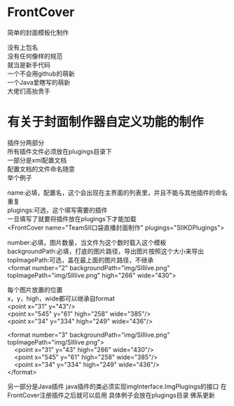 # FrontCover
简单的封面模板化制作


没有上包名<br>
没有任何像样的规范<br>
就当是新手代码<br>
一个不会用github的萌新<br>
一个Java爱瞎写的萌新<br>
大佬们高抬贵手<br>

# 有关于封面制作器自定义功能的制作
插件分两部分<br>
所有插件文件必须放在plugings目录下<br>
一部分是xml配置文档<br>
配置文档的文件命名随意<br>
举个例子<br>

name:必填，配置名，这个会出现在主界面的列表里，并且不能与其他插件的命名重复<br>
plugings:可选，这个填写需要的插件<br>
一旦填写了就要将插件放在plugings下才能加载<br>
&lt;FrontCover name="TeamSII口袋直播封面制作" plugings="SIIKDPlugings"&gt;

number:必填，图片数量，当文件为这个数时载入这个模板<br>
backgroundPath:必填，打底的图片路径，导出图片按照这个大小来导出<br>
topImagePath:可选，盖在最上面的图片路径，不继承<br>
&lt;format number="2" backgroundPath="img/SIIlive.png" topImagePath="img/SIIlive.png" high="266" wide="430"&gt;

每个图片放置的位置<br>
x，y，high，wide都可以继承自format<br>
&lt;point x="31" y="43"/&gt;<br>
&lt;point x="545" y="61" high="258" wide="385"/&gt;<br>
&lt;point x="34" y="334" high="249" wide="436"/&gt;<br>

&lt;format number="3" backgroundPath="img/SIIlive.png" topImagePath="img/SIIlive.png"&gt;<br>
&nbsp;&nbsp;&nbsp;&nbsp;&lt;point x="31" y="43" high="266" wide="430"/&gt;<br>
&nbsp;&nbsp;&nbsp;&nbsp;&lt;point x="545" y="61" high="258" wide="385"/&gt;<br>
&nbsp;&nbsp;&nbsp;&nbsp;&lt;point x="34" y="334" high="249" wide="436"/&gt;<br>
&lt;/format&gt;<br>

另一部分是Java插件
java插件的类必须实现imgInterface.ImgPlugings的接口
在FrontCover注册插件之后就可以启用
具体例子会放在plugings目录
佛系更新
